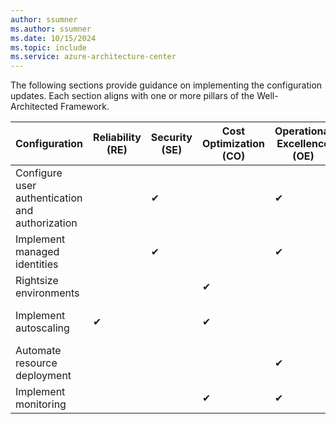 ```yaml
---
author: ssumner
ms.author: ssumner
ms.date: 10/15/2024
ms.topic: include
ms.service: azure-architecture-center
---
```

The following sections provide guidance on implementing the configuration updates. Each section aligns with one or more pillars of the Well-Architected Framework.

|Configuration|Reliability (RE) |Security (SE) |Cost Optimization (CO) |Operational Excellence (OE)|Performance Efficiency (PE) | Supporting WAF principles |
|---|---|---|---|---|---| --- |
|Configure user authentication and authorization||✔||✔|| [SE:05](/azure/well-architected/security/identity-access) <br> [OE:10](/azure/well-architected/operational-excellence/enable-automation#authentication-and-authorization) |
|Implement managed identities||✔||✔|| [SE:05](/azure/well-architected/security/identity-access) <br> [OE:10](/azure/well-architected/operational-excellence/enable-automation#authentication-and-authorization) |
|Rightsize environments|||✔||| [CO:05](/azure/well-architected/cost-optimization/get-best-rates) <br> [CO:06](/azure/well-architected/cost-optimization/align-usage-to-billing-increments) |
|Implement autoscaling|✔||✔||✔| [RE:06](/azure/well-architected/reliability/scaling) <br> [CO:12](/azure/well-architected/cost-optimization/optimize-scaling-costs) <br> [PE:05](/azure/well-architected/performance-efficiency/scale-partition) |
|Automate resource deployment||||✔|| [OE:05](/azure/well-architected/operational-excellence/infrastructure-as-code-design)|
|Implement monitoring|||✔|✔|✔| [OE:07](/azure/well-architected/operational-excellence/observability) <br> [PE:04](/azure/well-architected/performance-efficiency/collect-performance-data)|